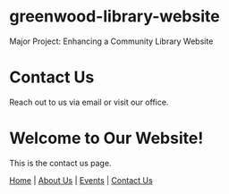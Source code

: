 # greenwood-library-website
Major Project: Enhancing a Community Library Website
<!DOCTYPE html>
<html lang="en">
<head>
  <meta charset="UTF-8">
  
  <h1>Contact Us</h1>
<p>Reach out to us via email or visit our office.</p>

</head>
<body>
  <h1>Welcome to Our Website!</h1>
  <p>This is the contact us page.</p>
  <nav>
  <a href="home.html">Home</a> |
  <a href="about_us.html">About Us</a> |
  <a href="events.html">Events</a> |
  <a href="contact_us.html">Contact Us</a>
</nav>

</body>
</html>

